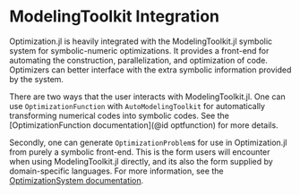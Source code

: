 # ModelingToolkit Integration

Optimization.jl is heavily integrated with the ModelingToolkit.jl
symbolic system for symbolic-numeric optimizations. It provides a
front-end for automating the construction, parallelization, and
optimization of code. Optimizers can better interface with the extra
symbolic information provided by the system.

There are two ways that the user interacts with ModelingToolkit.jl.
One can use `OptimizationFunction` with `AutoModelingToolkit` for
automatically transforming numerical codes into symbolic codes. See
the [OptimizationFunction documentation](@id optfunction) for more
details.

Secondly, one can generate `OptimizationProblem`s for use in
Optimization.jl from purely a symbolic front-end. This is the form
users will encounter when using ModelingToolkit.jl directly, and its
also the form supplied by domain-specific languages. For more information,
see the [OptimizationSystem documentation](https://docs.sciml.ai/ModelingToolkit/stable/systems/OptimizationSystem/).
